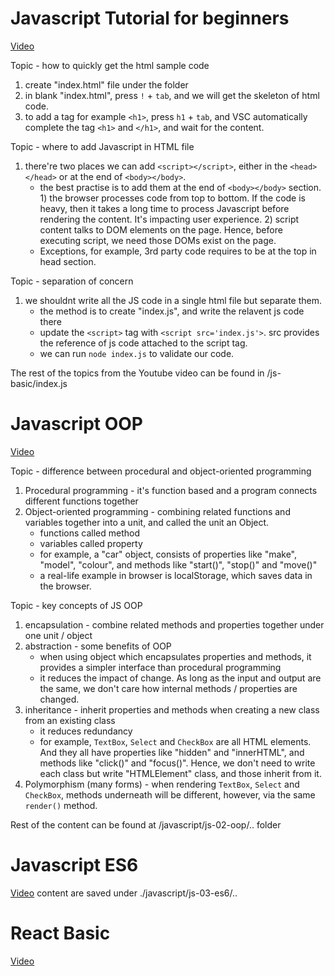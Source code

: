 # Javascript Tutorial for beginners
[Video](https://www.youtube.com/watch?v=W6NZfCO5SIk&list=PLif4iXLY4SOxbZS26ruK6s6N7ffYPEGF2)

Topic - how to quickly get the html sample code
1. create "index.html" file under the folder
2. in blank "index.html", press `!` + `tab`, and we will get the skeleton of html code.
3. to add a tag for example `<h1>`, press `h1` + `tab`, and VSC automatically complete the tag `<h1>` and `</h1>`, and wait for the content.

Topic - where to add Javascript in HTML file
1. there're two places we can add `<script></script>`, either in the `<head></head>` or at the end of `<body></body>`.
    * the best practise is to add them at the end of `<body></body>` section. 1) the browser processes code from top to bottom. If the code is heavy, then it takes a long time to process Javascript before rendering the content. It's impacting user experience. 2) script content talks to DOM elements on the page. Hence, before executing script, we need those DOMs exist on the page.
    * Exceptions, for example, 3rd party code requires to be at the top in head section.

Topic - separation of concern
1. we shouldnt write all the JS code in a single html file but separate them.
    * the method is to create "index.js", and write the relavent js code there
    * update the `<script>` tag with `<script src='index.js'>`. src provides the reference of js code attached to the script tag.
    * we can run `node index.js` to validate our code.

The rest of the topics from the Youtube video can be found in /js-basic/index.js

# Javascript OOP
[Video](https://www.youtube.com/watch?v=PFmuCDHHpwk)

Topic - difference between procedural and object-oriented programming
1. Procedural programming - it's function based and a program connects different functions together
2. Object-oriented programming - combining related functions and variables together into a unit, and called the unit an Object. 
    * functions called method
    * variables called property
    * for example, a "car" object, consists of properties like "make", "model", "colour", and methods like "start()", "stop()" and "move()"
    * a real-life example in browser is localStorage, which saves data in the browser.

Topic - key concepts of JS OOP
1. encapsulation - combine related methods and properties together under one unit / object
2. abstraction - some benefits of OOP
    * when using object which encapsulates properties and methods, it provides a simpler interface than procedural programming
    * it reduces the impact of change. As long as the input and output are the same, we don't care how internal methods / properties are changed. 
3. inheritance - inherit properties and methods when creating a new class from an existing class
    * it reduces redundancy
    * for example, `TextBox`, `Select` and `CheckBox` are all HTML elements. And they all have properties like "hidden" and "innerHTML", and methods like "click()" and "focus()". Hence, we don't need to write each class but write "HTMLElement" class, and those inherit from it.
4. Polymorphism (many forms) - when rendering `TextBox`, `Select` and `CheckBox`, methods underneath will be different, however, via the same `render()` method.

Rest of the content can be found at /javascript/js-02-oop/.. folder

# Javascript ES6
[Video](https://www.youtube.com/watch?v=NCwa_xi0Uuc&list=PLif4iXLY4SOxbZS26ruK6s6N7ffYPEGF2&index=13)
content are saved under ./javascript/js-03-es6/..

# React Basic
[Video](https://www.youtube.com/watch?v=Ke90Tje7VS0&t=990s)

